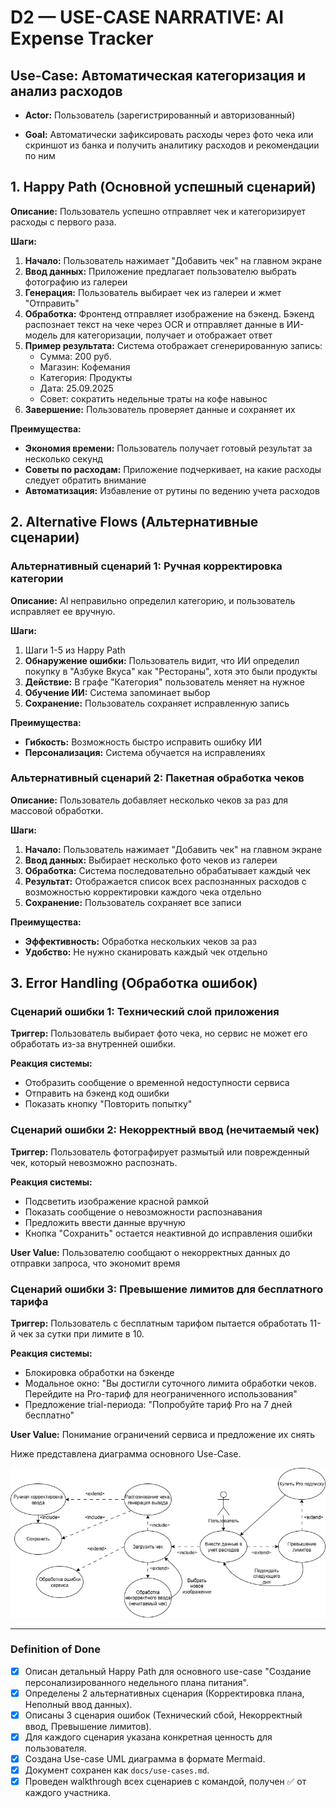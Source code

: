 # D2 — USE-CASE NARRATIVE: AI Expense Tracker

## Use-Case: Автоматическая категоризация и анализ расходов

- **Actor:**  Пользователь (зарегистрированный и авторизованный)

- **Goal:** Автоматически зафиксировать расходы через фото чека или скриншот из банка и получить аналитику расходов и рекомендации по ним

## 1. Happy Path (Основной успешный сценарий)

**Описание:** Пользователь успешно отправляет чек и категоризирует расходы с первого раза.

**Шаги:**
1. **Начало:** Пользователь нажимает "Добавить чек" на главном экране
2. **Ввод данных:** Приложение предлагает пользователю выбрать фотографию из галереи
3. **Генерация:** Пользователь выбирает чек из галереи и жмет "Отправить"
4. **Обработка:** Фронтенд отправляет изображение на бэкенд. Бэкенд распознает текст на чеке через OCR и отправляет данные в ИИ-модель для категоризации, получает и отображает ответ
5. **Пример результата:** Система отображает сгенерированную запись:
   - Сумма: 200 руб.
   - Магазин: Кофемания
   - Категория: Продукты
   - Дата: 25.09.2025
   - Совет: сократить недельные траты на кофе навынос
6. **Завершение:** Пользователь проверяет данные и сохраняет их

**Преимущества:**
- **Экономия времени:** Пользователь получает готовый результат за несколько секунд
- **Советы по расходам:** Приложение подчеркивает, на какие расходы следует обратить внимание
- **Автоматизация:** Избавление от рутины по ведению учета расходов

## 2. Alternative Flows (Альтернативные сценарии)

### Альтернативный сценарий 1: Ручная корректировка категории

**Описание:** AI неправильно определил категорию, и пользователь исправляет ее вручную.

**Шаги:**
1. Шаги 1-5 из Happy Path
2. **Обнаружение ошибки:** Пользователь видит, что ИИ определил покупку в "Азбуке Вкуса" как "Рестораны", хотя это были продукты
3. **Действие:** В графе "Категория" пользователь меняет на нужное
4. **Обучение ИИ:** Система запоминает выбор
5. **Сохранение:** Пользователь сохраняет исправленную запись

**Преимущества:**
- **Гибкость:** Возможность быстро исправить ошибку ИИ
- **Персонализация:** Система обучается на исправлениях

### Альтернативный сценарий 2: Пакетная обработка чеков

**Описание:** Пользователь добавляет несколько чеков за раз для массовой обработки.

**Шаги:**
1. **Начало:** Пользователь нажимает "Добавить чек" на главном экране
2. **Ввод данных:** Выбирает несколько фото чеков из галереи
3. **Обработка:** Система последовательно обрабатывает каждый чек
4. **Результат:** Отображается список всех распознанных расходов с возможностью корректировки каждого чека отдельно
5. **Сохранение:** Пользователь сохраняет все записи

**Преимущества:**
- **Эффективность:** Обработка нескольких чеков за раз
- **Удобство:** Не нужно сканировать каждый чек отдельно

## 3. Error Handling (Обработка ошибок)

### Сценарий ошибки 1: Технический слой приложения

**Триггер:** Пользователь выбирает фото чека, но сервис не может его обработать из-за внутренней ошибки.

**Реакция системы:**
- Отобразить сообщение о временной недоступности сервиса
- Отправить на бэкенд код ошибки
- Показать кнопку "Повторить попытку"

### Сценарий ошибки 2: Некорректный ввод (нечитаемый чек)

**Триггер:** Пользователь фотографирует размытый или поврежденный чек, который невозможно распознать.

**Реакция системы:**
- Подсветить изображение красной рамкой
- Показать сообщение о невозможности распознавания
- Предложить ввести данные вручную
- Кнопка "Сохранить" остается неактивной до исправления ошибки

**User Value:** Пользователю сообщают о некорректных данных до отправки запроса, что экономит время

### Сценарий ошибки 3: Превышение лимитов для бесплатного тарифа

**Триггер:** Пользователь с бесплатным тарифом пытается обработать 11-й чек за сутки при лимите в 10.

**Реакция системы:**
- Блокировка обработки на бэкенде
- Модальное окно: "Вы достигли суточного лимита обработки чеков. Перейдите на Pro-тариф для неограниченного использования"
- Предложение trial-периода: "Попробуйте тариф Pro на 7 дней бесплатно"

**User Value:** Понимание ограничений сервиса и предложение их снять

Ниже представлена диаграмма основного Use-Case.

![](../utils/uml.jpg)

---

### Definition of Done

- [x] Описан детальный Happy Path для основного use-case "Создание персонализированного недельного плана питания".
- [x] Определены 2 альтернативных сценария (Корректировка плана, Неполный ввод данных).
- [x] Описаны 3 сценария ошибок (Технический сбой, Некорректный ввод, Превышение лимитов).
- [x] Для каждого сценария указана конкретная ценность для пользователя.
- [x] Создана Use-case UML диаграмма в формате Mermaid.
- [x] Документ сохранен как `docs/use-cases.md`.
- [x] Проведен walkthrough всех сценариев с командой, получен ✅ от каждого участника.